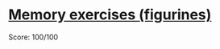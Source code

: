 # [Memory exercises (figurines)](https://training.olinfo.it/#/task/figurines/statement)
Score: 100/100
